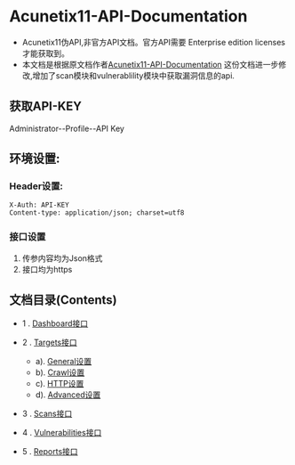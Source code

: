 # Acunetix11-API-Documentation

* Acunetix11伪API,非官方API文档。官方API需要 Enterprise edition licenses才能获取到。
* 本文档是根据原文档作者[Acunetix11-API-Documentation](https://github.com/h4rdy/Acunetix11-API-Documentation#acunetix11-api-documentation) 这份文档进一步修改,增加了scan模块和vulnerablility模块中获取漏洞信息的api.

## 获取API-KEY
Administrator--Profile--API Key

## 环境设置:

### Header设置:

```
X-Auth: API-KEY
Content-type: application/json; charset=utf8
```

### 接口设置
1. 传参内容均为Json格式
2. 接口均为https

## 文档目录(Contents)

* 1 . [Dashboard接口](./Document/Dashboard.md)
* 2 . [Targets接口](./Document/Targets/main.md)
    
    * a). [General设置](./Document/Targets/scan.md)
    * b). [Crawl设置](./Document/Targets/scan.md)
    * c). [HTTP设置](./Document/Targets/scan.md)
    * d). [Advanced设置](./Document/Targets/scan.md)
* 3 . [Scans接口](./Document/Scans/main.md)
* 4 . [Vulnerabilities接口](./Document/Vulnerabilities/main.md)
* 5 . [Reports接口](./Document/Reports/main.md)
     

